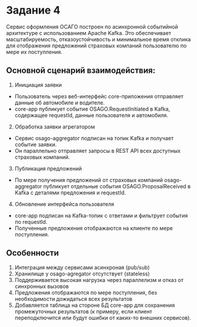 # Задание 4

Сервис оформления ОСАГО построен по асинхронной событийной архитектуре с использованием Apache Kafka. 
Это обеспечивает масштабируемость, отказоустойчивость и минимальное время отклика для отображения предложений страховых компаний пользователю по мере их поступления.

## Основной сценарий взаимодействия:
1. Инициация заявки
- Пользователь через веб-интерфейс core-приложения отправляет данные об автомобиле и водителе.
- core-app публикует событие OSAGO.RequestInitiated в Kafka, содержащее requestId, данные пользователя и автомобиля.

2. Обработка заявки агрегатором
- Сервис osago-aggregator подписан на топик Kafka и получает событие заявки.
- Он параллельно отправляет запросы в REST API всех доступных страховых компаний.

3. Публикация предложений
- По мере получения предложений от страховых компаний osago-aggregator публикует отдельные события OSAGO.ProposalReceived в Kafka с деталями предложения и requestId.

4. Обновление интерфейса пользователя
- core-app подписан на Kafka-топик с ответами и фильтрует события по requestId.
- Полученные предложения отображаются на клиенте по мере поступления.

## Особенности
1. Интеграция между сервисами асинхроная (pub/sub)
2. Хранилище у osago-agregator отсутствует (stateless)
3. Поддерживается высокая нагрузка через параллелизм и отказ от синхронных вызовов
4. Предложения отображаются по мере поступления, без необходимости дожидаться всех результатов
5. Добавляется таблица на стороне БД core-app для сохранения промежуточных результатов (к примеру, если клиент переподключится или будут ошибки от каких-то внешних сервисов).
